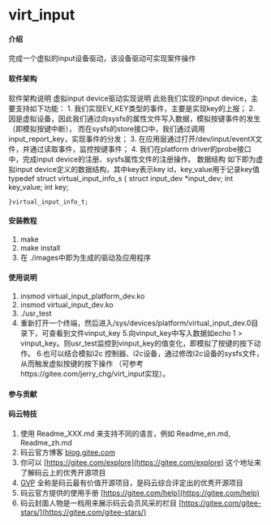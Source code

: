 # virt_input

#### 介绍
完成一个虚拟的input设备驱动，该设备驱动可实现案件操作

#### 软件架构
软件架构说明
虚拟input device驱动实现说明
	此处我们实现的input device，主要支持如下功能：
	1. 我们实现EV_KEY类型的事件，主要是实现key的上报；
	2. 因是虚拟设备，因此我们通过向sysfs的属性文件写入数据，模拟按键事件的发生（即模拟按键中断），
	   而在sysfs的store接口中，我们通过调用input_report_key，实现事件的分发；
	3. 在应用层通过打开/dev/input/eventX文件，并通过读取事件，监控按键事件；
	4. 我们在platform driver的probe接口中，完成input device的注册、sysfs属性文件的注册操作。
数据结构
如下即为虚拟input device定义的数据结构，其中key表示key id，key_value用于记录key值
	typedef struct virtual_input_info_s
	{
	    struct input_dev *input_dev;
	    int key_value;
	    int key;
	
	}virtual_input_info_t;
	


#### 安装教程

1.  make
2.  make install
3.  在 ./images中即为生成的驱动及应用程序

#### 使用说明

1.  insmod virtual_input_platform_dev.ko
2.  insmod virtual_input_dev.ko
3. ./usr_test
4. 重新打开一个终端，然后进入/sys/devices/platform/virtual_input_dev.0目录下，可查看到文件vinput_key
5.向vinput_key中写入数据如echo 1 > vinput_key。则usr_test监控到vinput_key的值变化，即模拟了按键的按下动作。
6.也可以结合模拟i2c 控制器、i2c设备，通过修改i2c设备的sysfs文件，从而触发虚拟按键的按下操作
 （可参考https://gitee.com/jerry_chg/virt_input实现）。


#### 参与贡献



#### 码云特技

1.  使用 Readme\_XXX.md 来支持不同的语言，例如 Readme\_en.md, Readme\_zh.md
2.  码云官方博客 [blog.gitee.com](https://blog.gitee.com)
3.  你可以 [https://gitee.com/explore](https://gitee.com/explore) 这个地址来了解码云上的优秀开源项目
4.  [GVP](https://gitee.com/gvp) 全称是码云最有价值开源项目，是码云综合评定出的优秀开源项目
5.  码云官方提供的使用手册 [https://gitee.com/help](https://gitee.com/help)
6.  码云封面人物是一档用来展示码云会员风采的栏目 [https://gitee.com/gitee-stars/](https://gitee.com/gitee-stars/)
